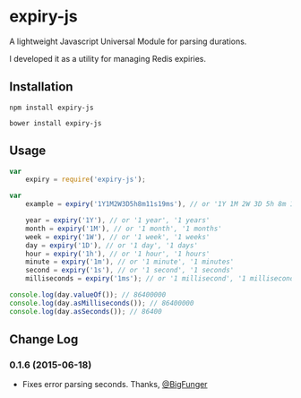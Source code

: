 # expiry-js

A lightweight Javascript Universal Module for parsing durations.

I developed it as a utility for managing Redis expiries.

## Installation

```
npm install expiry-js
```

```
bower install expiry-js
```

## Usage

```javascript
var
    expiry = require('expiry-js');

var
    example = expiry('1Y1M2W3D5h8m11s19ms'), // or '1Y 1M 2W 3D 5h 8m 11s 19ms'

    year = expiry('1Y'), // or '1 year', '1 years'
    month = expiry('1M'), // or '1 month', '1 months'
    week = expiry('1W'), // or '1 week', '1 weeks'
    day = expiry('1D'), // or '1 day', '1 days'
    hour = expiry('1h'), // or '1 hour', '1 hours'
    minute = expiry('1m'), // or '1 minute', '1 minutes'
    second = expiry('1s'), // or '1 second', '1 seconds'
    milliseconds = expiry('1ms'); // or '1 millisecond', '1 milliseconds'

console.log(day.valueOf()); // 86400000
console.log(day.asMilliseconds()); // 86400000
console.log(day.asSeconds()); // 86400
```

## Change Log

### 0.1.6 (2015-06-18)

* Fixes error parsing seconds. Thanks, [@BigFunger](https://github.com/BigFunger)
